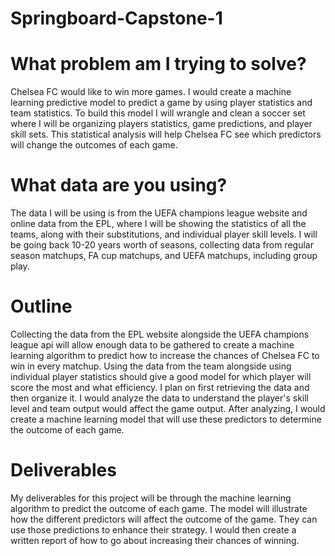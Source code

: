 # Springboard-Capstone-1

# What problem am I trying to solve?
Chelsea FC would like to win more games. I would create a machine learning predictive model to predict a game by using player statistics and team statistics. To build this model I will  wrangle and clean a soccer set where I will be organizing players statistics, game predictions, and player skill sets. This statistical analysis will help Chelsea FC see which predictors will change the outcomes of each game.

# What data are you using?
The data I will be using is from the UEFA champions league website and online data from the EPL,  where I will be showing the statistics of all the teams, along with their substitutions, and individual player skill levels. I will be going back 10-20 years worth of seasons, collecting data from regular season matchups, FA cup matchups, and UEFA matchups, including group play.

# Outline
Collecting the data from the EPL website alongside the UEFA champions league api will allow enough data to be gathered to create a machine learning algorithm to predict how to increase the chances of Chelsea FC to win in every matchup. Using the data from the team alongside using individual player statistics should give a good model for which player will score the most and what efficiency. I plan on first retrieving the data and then organize it. I would analyze the data to understand the player's skill level and team output would affect the game output. After analyzing, I would create a machine learning model that will use these predictors to determine the outcome of each game.

# Deliverables
My deliverables for this project will be through the machine learning algorithm to predict the outcome of each game. The model will illustrate how the different predictors will affect the outcome of the game. They can use those predictions to enhance their strategy. I would then create a written report of how to go about increasing their chances of winning. 
